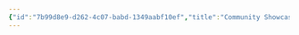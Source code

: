 ```yaml
---
{"id":"7b99d8e9-d262-4c07-babd-1349aabf10ef","title":"Community Showcase","description":"Cool tools and extension by and for the Quartz Community.","publish":true,"date_created":"Sunday, October 13th 2024, 12:07:34 pm","date_modified":"Monday, October 14th 2024, 2:22:25 am","editing_lock":true,"live_preview":true,"cssclasses":["mado-heading","index-page","hide-date"],"path":"Quartz/Community Showcase/index.md","permalink":"/quartz/community-showcase/index/","PassFrontmatter":true}
---
```




